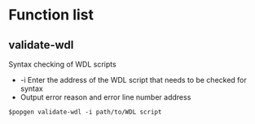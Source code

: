# Function list
## validate-wdl
Syntax checking of WDL scripts
- -i Enter the address of the WDL script that needs to be checked for syntax
- Output error reason and error line number address
```
$popgen validate-wdl -i path/to/WDL script
```
